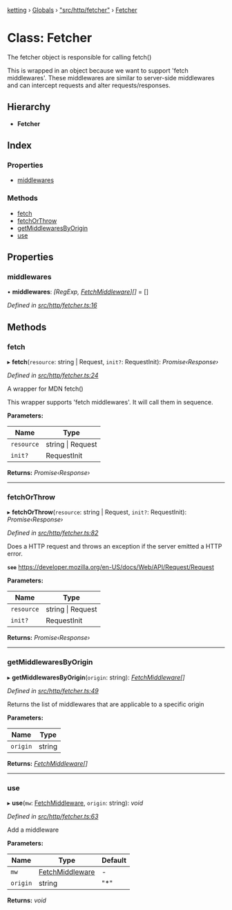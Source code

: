[ketting](../README.md) › [Globals](../globals.md) › ["src/http/fetcher"](../modules/_src_http_fetcher_.md) › [Fetcher](_src_http_fetcher_.fetcher.md)

# Class: Fetcher

The fetcher object is responsible for calling fetch()

This is wrapped in an object because we want to support
'fetch middlewares'. These middlewares are similar to server-side
middlewares and can intercept requests and alter requests/responses.

## Hierarchy

* **Fetcher**

## Index

### Properties

* [middlewares](_src_http_fetcher_.fetcher.md#middlewares)

### Methods

* [fetch](_src_http_fetcher_.fetcher.md#fetch)
* [fetchOrThrow](_src_http_fetcher_.fetcher.md#fetchorthrow)
* [getMiddlewaresByOrigin](_src_http_fetcher_.fetcher.md#getmiddlewaresbyorigin)
* [use](_src_http_fetcher_.fetcher.md#use)

## Properties

###  middlewares

• **middlewares**: *[RegExp, [FetchMiddleware](../modules/_src_http_fetcher_.md#fetchmiddleware)][]* = []

*Defined in [src/http/fetcher.ts:16](https://github.com/evert/ketting/blob/f7a0a1b/src/http/fetcher.ts#L16)*

## Methods

###  fetch

▸ **fetch**(`resource`: string | Request, `init?`: RequestInit): *Promise‹Response›*

*Defined in [src/http/fetcher.ts:24](https://github.com/evert/ketting/blob/f7a0a1b/src/http/fetcher.ts#L24)*

A wrapper for MDN fetch()

This wrapper supports 'fetch middlewares'. It will call them
in sequence.

**Parameters:**

Name | Type |
------ | ------ |
`resource` | string &#124; Request |
`init?` | RequestInit |

**Returns:** *Promise‹Response›*

___

###  fetchOrThrow

▸ **fetchOrThrow**(`resource`: string | Request, `init?`: RequestInit): *Promise‹Response›*

*Defined in [src/http/fetcher.ts:82](https://github.com/evert/ketting/blob/f7a0a1b/src/http/fetcher.ts#L82)*

Does a HTTP request and throws an exception if the server emitted
a HTTP error.

**`see`** https://developer.mozilla.org/en-US/docs/Web/API/Request/Request

**Parameters:**

Name | Type |
------ | ------ |
`resource` | string &#124; Request |
`init?` | RequestInit |

**Returns:** *Promise‹Response›*

___

###  getMiddlewaresByOrigin

▸ **getMiddlewaresByOrigin**(`origin`: string): *[FetchMiddleware](../modules/_src_http_fetcher_.md#fetchmiddleware)[]*

*Defined in [src/http/fetcher.ts:49](https://github.com/evert/ketting/blob/f7a0a1b/src/http/fetcher.ts#L49)*

Returns the list of middlewares that are applicable to
a specific origin

**Parameters:**

Name | Type |
------ | ------ |
`origin` | string |

**Returns:** *[FetchMiddleware](../modules/_src_http_fetcher_.md#fetchmiddleware)[]*

___

###  use

▸ **use**(`mw`: [FetchMiddleware](../modules/_src_http_fetcher_.md#fetchmiddleware), `origin`: string): *void*

*Defined in [src/http/fetcher.ts:63](https://github.com/evert/ketting/blob/f7a0a1b/src/http/fetcher.ts#L63)*

Add a middleware

**Parameters:**

Name | Type | Default |
------ | ------ | ------ |
`mw` | [FetchMiddleware](../modules/_src_http_fetcher_.md#fetchmiddleware) | - |
`origin` | string | "*" |

**Returns:** *void*
